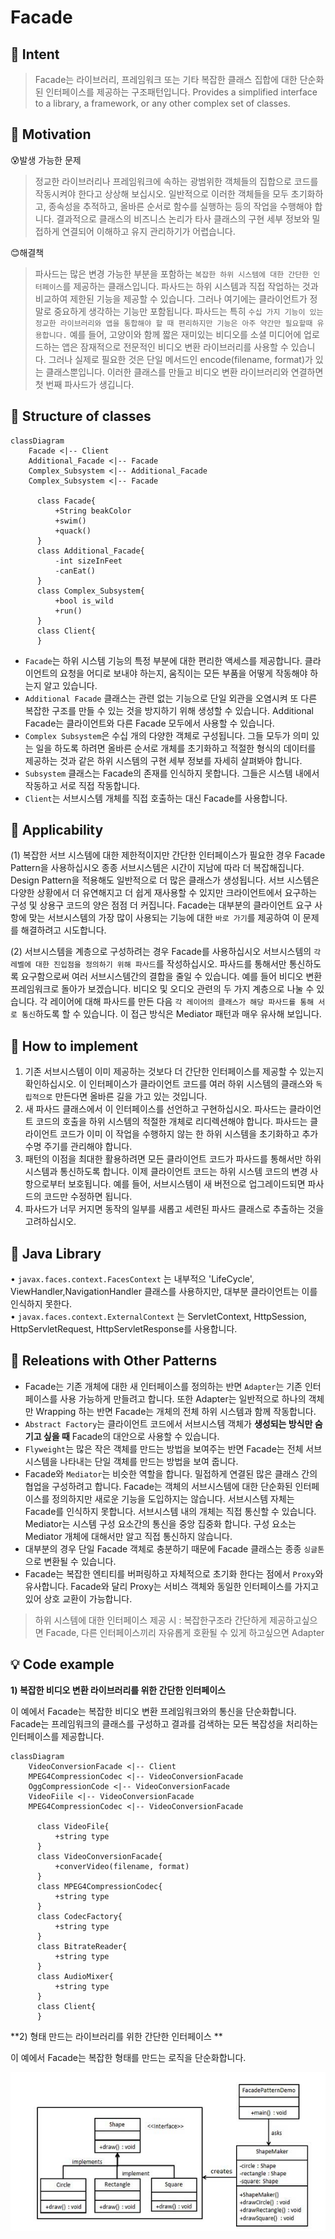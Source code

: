 
# Facade

## :bell: Intent
> Facade는 라이브러리, 프레임워크 또는 기타 복잡한 클래스 집합에 대한 단순화된 인터페이스를 제공하는 구조패턴입니다.
> Provides a simplified interface to a library, a framework, or any other complex set of classes.

## :bell: Motivation
:cold_sweat:발생 가능한 문제
> 정교한 라이브러리나 프레임워크에 속하는 광범위한 객체들의 집합으로 코드를 작동시켜야 한다고 상상해 보십시오. 일반적으로 이러한 객체들을 모두 초기화하고, 종속성을 추적하고, 올바른 순서로 함수를 실행하는 등의 작업을 수행해야 합니다. 결과적으로 클래스의 비즈니스 논리가 타사 클래스의 구현 세부 정보와 밀접하게 연결되어 이해하고 유지 관리하기가 어렵습니다.

:blush:해결책
> 파사드는 많은 변경 가능한 부분을 포함하는 `복잡한 하위 시스템에 대한 간단한 인터페이스`를 제공하는 클래스입니다. 파사드는 하위 시스템과 직접 작업하는 것과 비교하여 제한된 기능을 제공할 수 있습니다. 그러나 여기에는 클라이언트가 정말로 중요하게 생각하는 기능만 포함됩니다.
파사드는 특히 `수십 가지 기능이 있는 정교한 라이브러리와 앱을 통합해야 할 때 편리하지만 기능은 아주 약간만 필요할때 유용합니다.`
예를 들어, 고양이와 함께 짧은 재미있는 비디오를 소셜 미디어에 업로드하는 앱은 잠재적으로 전문적인 비디오 변환 라이브러리를 사용할 수 있습니다. 그러나 실제로 필요한 것은 단일 메서드인 encode(filename, format)가 있는 클래스뿐입니다. 이러한 클래스를 만들고 비디오 변환 라이브러리와 연결하면 첫 번째 파사드가 생깁니다.

## :balloon: Structure of classes
```mermaid
classDiagram
    Facade <|-- Client
    Additional_Facade <|-- Facade
    Complex_Subsystem <|-- Additional_Facade
    Complex_Subsystem <|-- Facade
    
      class Facade{
          +String beakColor
          +swim()
          +quack()
      }
      class Additional_Facade{
          -int sizeInFeet
          -canEat()
      }
      class Complex_Subsystem{
          +bool is_wild
          +run()
      }
      class Client{
      }
```

- `Facade`는 하위 시스템 기능의 특정 부분에 대한 편리한 액세스를 제공합니다. 클라이언트의 요청을 어디로 보내야 하는지, 움직이는 모든 부품을 어떻게 작동해야 하는지 알고 있습니다.
- `Additional Facade` 클래스는 관련 없는 기능으로 단일 외관을 오염시켜 또 다른 복잡한 구조를 만들 수 있는 것을 방지하기 위해 생성할 수 있습니다. Additional Facade는 클라이언트와 다른 Facade 모두에서 사용할 수 있습니다.
- `Complex Subsystem`은 수십 개의 다양한 객체로 구성됩니다. 그들 모두가 의미 있는 일을 하도록 하려면 올바른 순서로 개체를 초기화하고 적절한 형식의 데이터를 제공하는 것과 같은 하위 시스템의 구현 세부 정보를 자세히 살펴봐야 합니다.
- `Subsystem` 클래스는 Facade의 존재를 인식하지 못합니다. 그들은 시스템 내에서 작동하고 서로 직접 작동합니다.
- `Client`는 서브시스템 개체를 직접 호출하는 대신 Facade를 사용합니다.


## :balloon: Applicability
(1) 복잡한 서브 시스템에 대한 제한적이지만 간단한 인터페이스가 필요한 경우 Facade Pattern을 사용하십시오
종종 서브시스템은 시간이 지남에 따라 더 복잡해집니다. Design Pattern을 적용해도 일반적으로 더 많은 클래스가 생성됩니다. 서브 시스템은 다양한 상황에서 더 유연해지고 더 쉽게 재사용할 수 있지만 크라이언트에서 요구하는 구성 및 상용구 코드의 양은 점점 더 커집니다. Facade는 대부분의 클라이언트 요구 사항에 맞는 서브시스템의 가장 많이 사용되는 기능에 대한 `바로 가기`를 제공하여 이 문제를 해결하려고 시도합니다.

(2) 서브시스템을 계층으로 구성하려는 경우 Facade를 사용하십시오
서브시스템의 `각 레벨에 대한 진입점을 정의하기 위해 파사드`를 작성하십시오. 파사드를 통해서만 통신하도록 요구함으로써 여러 서브시스템간의 결합을 줄일 수 있습니다.
예를 들어 비디오 변환 프레임워크로 돌아가 보겠습니다. 비디오 및 오디오 관련의 두 가지 계층으로 나눌 수 있습니다. 각 레이어에 대해 파사드를 만든 다음 `각 레이어의 클래스가 해당 파사드를 통해 서로 통신`하도록 할 수 있습니다. 이 접근 방식은 Mediator 패턴과 매우 유사해 보입니다.

## :balloon: How to implement
1. 기존 서브시스템이 이미 제공하는 것보다 더 간단한 인터페이스를 제공할 수 있는지 확인하십시오. 이 인터페이스가 클라이언트 코드를 여러 하위 시스템의 클래스와 `독립적으로` 만든다면 올바른 길을 가고 있는 것입니다.
2. 새 파사드 클래스에서 이 인터페이스를 선언하고 구현하십시오. 파사드는 클라이언트 코드의 호출을 하위 시스템의 적절한 개체로 리디렉션해야 합니다. 파사드는 클라이언트 코드가 이미 이 작업을 수행하지 않는 한 하위 시스템을 초기화하고 추가 수명 주기를 관리해야 합니다.
3. 패턴의 이점을 최대한 활용하려면 모든 클라이언트 코드가 파사드를 통해서만 하위 시스템과 통신하도록 합니다. 이제 클라이언트 코드는 하위 시스템 코드의 변경 사항으로부터 보호됩니다. 예를 들어, 서브시스템이 새 버전으로 업그레이드되면 파사드의 코드만 수정하면 됩니다.
4. 파사드가 너무 커지면 동작의 일부를 새롭고 세련된 파사드 클래스로 추출하는 것을 고려하십시오.   

##  :balloon:  Java Library
• `javax.faces.context.FacesContext` 는 내부적으 'LifeCycle', ViewHandler,NavigationHandler 클래스를 사용하지만, 대부분 클라이언트는 이를 인식하지 못한다.    
• `javax.faces.context.ExternalContext` 는  ServletContext, HttpSession, HttpServletRequest, HttpServletResponse를 사용합니다. 



## :balloon: Releations with Other Patterns
- Facade는 기존 개체에 대한 새 인터페이스를 정의하는 반면 `Adapter`는 기존 인터페이스를 사용 가능하게 만들려고 합니다. 또한 Adapter는 일반적으로 하나의 객체만 Wrapping 하는 반면 Facade는 개체의 전체 하위 시스템과 함께 작동합니다.
- `Abstract Factory`는 클라이언트 코드에서 서브시스템 객체가 **생성되는 방식만 숨기고 싶을 때** Facade의 대안으로 사용할 수 있습니다.
- `Flyweight`는 많은 작은 객체를 만드는 방법을 보여주는 반면 Facade는 전체 서브시스템을 나타내는 단일 객체를 만드는 방법을 보여 줍니다.
- Facade와 `Mediator`는 비슷한 역할을 합니다. 밀접하게 연결된 많은 클래스 간의 협업을 구성하려고 합니다. Facade는 객체의 서브시스템에 대한 단순화된 인터페이스를 정의하지만 새로운 기능을 도입하지는 않습니다. 서브시스템 자체는 Facade를 인식하지 못합니다. 서브시스템 내의 개체는 직접 통신할 수 있습니다. Mediator는 시스템 구성 요소간의 통신을 중앙 집중화 합니다. 구성 요소는 Mediator 개체에 대해서만 알고 직접 통신하지 않습니다.
- 대부분의 경우 단일 Facade 객체로 충분하기 때문에 Facade 클래스는 종종 `싱글톤`으로 변환될 수 있습니다.
- Facade는 복잡한 엔티티를 버퍼링하고 자체적으로 초기화 한다는 점에서 `Proxy`와 유사합니다. Facade와 달리 Proxy는 서비스 객체와 동일한 인터페이스를 가지고 있어 상호 교환이 가능합니다.



> 하위 시스템에 대한 인터페이스 제공 시 : 복잡한구조라 간단하게 제공하고싶으면 Facade, 다른 인터페이스끼리 자유롭게 호환될 수 있게 하고싶으면 Adapter


##  :bulb:  Code example

**1) 복잡한 비디오 변환 라이브러리를 위한 간단한 인터페이스**  

   이 예에서 Facade는 복잡한 비디오 변환 프레임워크와의 통신을 단순화합니다.  
   Facade는 프레임워크의 클래스를 구성하고 결과를 검색하는 모든 복잡성을 처리하는 인터페이스를 제공합니다.
```mermaid
classDiagram
    VideoConversionFacade <|-- Client
    MPEG4CompressionCodec <|-- VideoConversionFacade
    OggCompressionCode <|-- VideoConversionFacade
    VideoFiile <|-- VideoConversionFacade
    MPEG4CompressionCodec <|-- VideoConversionFacade

      class VideoFile{
          +string type
      }
      class VideoConversionFacade{
          +converVideo(filename, format)
      }
      class MPEG4CompressionCodec{
          +string type
      }
      class CodecFactory{
          +string type
      }
      class BitrateReader{
          +string type
      }
      class AudioMixer{
          +string type
      }
      class Client{
      }
```



**2) 형태 만드는 라이브러리를 위한 간단한 인터페이스 **  

이 예에서 Facade는 복잡한 형태를 만드는 로직을 단순화합니다.  


![img.png](img.png)
